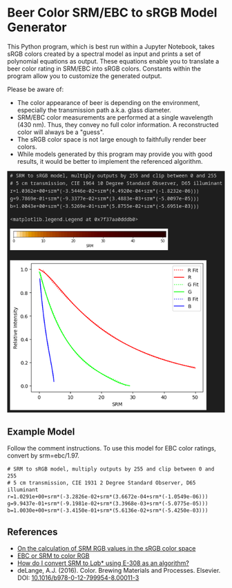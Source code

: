 # Beer Color SRM/EBC to sRGB Model Generator

This Python program, which is best run within a Jupyter Notebook, takes sRGB colors created by a spectral model as input and prints a set of polynomial equations as output. These equations enable you to translate a beer color rating in SRM/EBC into sRGB colors. Constants within the program allow you to customize the generated output.

Please be aware of:
- The color appearance of beer is depending on the environment, especially the transmission path a.k.a. glass diameter.
- SRM/EBC color measurements are performed at a single wavelength (430 nm). Thus, they convey no full color information. A reconstructed color will always be a "guess".
- The sRGB color space is not large enough to faithfully render beer colors.
- While models generated by this program may provide you with good results, it would be better to implement the referenced algorithm.

![Screenshot](/screenshot.png?raw=true)

## Example Model

Follow the comment instructions. To use this model for EBC color ratings, convert by srm=ebc/1.97.

```
# SRM to sRGB model, multiply outputs by 255 and clip between 0 and 255
# 5 cm transmission, CIE 1931 2 Degree Standard Observer, D65 illuminant
r=1.0291e+00+srm*(-3.2826e-02+srm*(3.6672e-04+srm*(-1.0549e-06)))
g=9.9437e-01+srm*(-9.1981e-02+srm*(3.3968e-03+srm*(-5.0775e-05)))
b=1.0030e+00+srm*(-3.4150e-01+srm*(5.6136e-02+srm*(-5.4250e-03)))
```

## References
- [On the calculation of SRM RGB values in the sRGB color space](https://www.homebrewtalk.com/threads/on-the-calculation-of-srm-rgb-values-in-the-srgb-color-space.413581)
- [EBC or SRM to color RGB](https://www.homebrewtalk.com/threads/ebc-or-srm-to-color-rgb.78018)
- [How do I convert SRM to L*a*b* using E-308 as an algorithm?](https://stackoverflow.com/questions/58722583/how-do-i-convert-srm-to-lab-using-e-308-as-an-algorithm)
- deLange, A.J. (2016). Color. Brewing Materials and Processes. Elsevier. DOI: [10.1016/b978-0-12-799954-8.00011-3](https://doi.org/10.1016/b978-0-12-799954-8.00011-3)
